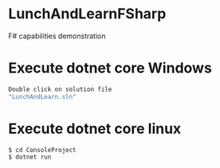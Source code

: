 # LunchAndLearnFSharp
F# capabilities demonstration 

# Execute dotnet core Windows
``` C#
Double click on solution file
"LunchAndLearn.sln"
```

# Execute dotnet core linux
``` C#
$ cd ConsoleProject
$ dotnet run
```
